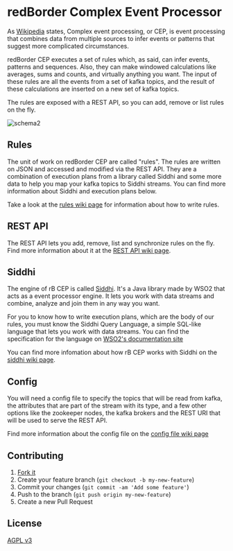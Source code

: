 # redBorder Complex Event Processor

As [Wikipedia](https://en.wikipedia.org/wiki/Complex_event_processing) states, Complex event processing, or CEP, is
event processing that combines data from multiple sources to infer events or patterns that suggest more complicated
circumstances.

redBorder CEP executes a set of rules which, as said, can infer events, patterns and sequences. Also, they can make windowed calculations like averages, sums and counts, and virtually anything you want. The input of these rules are all the events from a set of kafka topics, and the result of these calculations are inserted on a new set of kafka topics.

The rules are exposed with a REST API, so you can add, remove or list rules on the fly.

![schema2](https://cloud.githubusercontent.com/assets/474728/8697787/4542fdf2-2af8-11e5-9148-e989dbfa0429.jpg)

## Rules

The unit of work on redBorder CEP are called "rules". The rules are written on JSON and accessed and modified via the REST API. They are a combination of execution plans from a library called Siddhi and some more data to help you map your kafka topics to Siddhi streams. You can find more information about Siddhi and execution plans below.

Take a look at the [rules wiki page](https://github.com/redBorder/cep/wiki/Rules) for information about how to write rules.

## REST API

The REST API lets you add, remove, list and synchronize rules on the fly. Find more information about it at the [REST API wiki page](https://github.com/redBorder/cep/wiki/Rest-API).

## Siddhi

The engine of rB CEP is called [Siddhi](https://github.com/wso2/siddhi). It's a Java library made by WSO2 that acts as a event processor engine. It lets you work with data streams and combine, analyze and join them in any way you want.

For you to know how to write execution plans, which are the body of our rules, you must know the Siddhi Query Language, a simple SQL-like language that lets you work with data streams. You can find the specification for the language on [WSO2's documentation site](https://docs.wso2.com/display/CEP310/Siddhi+Language+Specification)

You can find more infomation about how rB CEP works with Siddhi on the [siddhi wiki page](https://github.com/redBorder/cep/wiki/Siddhi).

## Config

You will need a config file to specify the topics that will be read from kafka, the attributes that are part of the stream with its type, and a few other options like the zookeeper nodes, the kafka brokers and the REST URI that will be used to serve the REST API.

Find more information about the config file on the [config file wiki page](https://github.com/redBorder/cep/wiki/Config-File)

## Contributing

1. [Fork it](https://github.com/redborder/cep/fork)
2. Create your feature branch (`git checkout -b my-new-feature`)
3. Commit your changes (`git commit -am 'Add some feature'`)
4. Push to the branch (`git push origin my-new-feature`)
5. Create a new Pull Request

## License

[AGPL v3](http://www.gnu.org/licenses/agpl-3.0.html)
